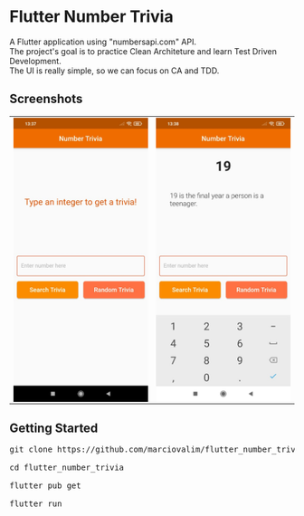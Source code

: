 # Flutter Number Trivia

A Flutter application using "numbersapi.com" API. <br>
The project's goal is to practice Clean Architeture and learn Test Driven Development. <br>
The UI is really simple, so we can focus on CA and TDD. <br>

## Screenshots

<table>
  <tr>
    <td> <img align="left" src="screenshots/home.jpeg" width="425"/> </td>
    <td> <img align="right" src="screenshots/trivia.jpeg" width="425"/> </td>
  </tr>
</table>

## Getting Started

<pre>
git clone https://github.com/marciovalim/flutter_number_trivia.git

cd flutter_number_trivia

flutter pub get

flutter run
</pre>
